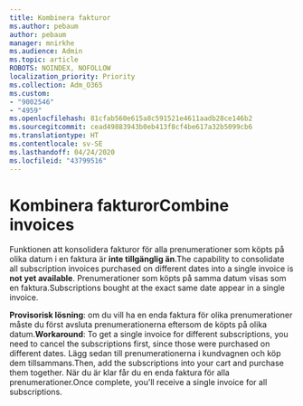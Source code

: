 ```yaml
---
title: Kombinera fakturor
ms.author: pebaum
author: pebaum
manager: mnirkhe
ms.audience: Admin
ms.topic: article
ROBOTS: NOINDEX, NOFOLLOW
localization_priority: Priority
ms.collection: Adm_O365
ms.custom:
- "9002546"
- "4959"
ms.openlocfilehash: 81cfab560e615a8c591521e4611aadb28ce146b2
ms.sourcegitcommit: cead49883943b0eb413f8cf4be617a32b5099cb6
ms.translationtype: HT
ms.contentlocale: sv-SE
ms.lasthandoff: 04/24/2020
ms.locfileid: "43799516"
---
```

# <a name="combine-invoices"></a><span data-ttu-id="1fcb5-102">Kombinera fakturor</span><span class="sxs-lookup"><span data-stu-id="1fcb5-102">Combine invoices</span></span>

<span data-ttu-id="1fcb5-103">Funktionen att konsolidera fakturor för alla prenumerationer som köpts på olika datum i en faktura är **inte tillgänglig än**.</span><span class="sxs-lookup"><span data-stu-id="1fcb5-103">The capability to consolidate all subscription invoices purchased on different dates into a single invoice is **not yet available**.</span></span> <span data-ttu-id="1fcb5-104">Prenumerationer som köpts på samma datum visas som en faktura.</span><span class="sxs-lookup"><span data-stu-id="1fcb5-104">Subscriptions bought at the exact same date appear in a single invoice.</span></span>

<span data-ttu-id="1fcb5-105">**Provisorisk lösning**: om du vill ha en enda faktura för olika prenumerationer måste du först avsluta prenumerationerna eftersom de köpts på olika datum.</span><span class="sxs-lookup"><span data-stu-id="1fcb5-105">**Workaround**: To get a single invoice for different subscriptions, you need to cancel the subscriptions first, since those were purchased on different dates.</span></span> <span data-ttu-id="1fcb5-106">Lägg sedan till prenumerationerna i kundvagnen och köp dem tillsammans.</span><span class="sxs-lookup"><span data-stu-id="1fcb5-106">Then, add the subscriptions into your cart and purchase them together.</span></span> <span data-ttu-id="1fcb5-107">När du är klar får du en enda faktura för alla prenumerationer.</span><span class="sxs-lookup"><span data-stu-id="1fcb5-107">Once complete, you'll receive a single invoice for all subscriptions.</span></span>
